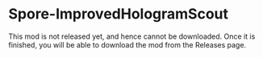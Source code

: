 # Spore-ImprovedHologramScout
This mod is not released yet, and hence cannot be downloaded.
Once it is finished, you will be able to download the mod from the Releases page.
